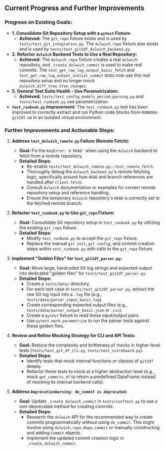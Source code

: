 ## Current Progress and Further Improvements

### Progress on Existing Goals:

*   **1. Consolidate Git Repository Setup with a `pytest` Fixture:**
    *   **Achieved:** The `git_repo` fixture exists and is used by `tests/test_git_integration.py`. The `dulwich_repo` fixture also exists and is used by `tests/test_git2df_dulwich_backend.py`.
*   **2. Refactor `dulwich` Backend Tests to Use a Real Repository:**
    *   **Achieved:** The `dulwich_repo` fixture creates a real `dulwich` repository, and `_create_dulwich_commit` is used to make real commits. The `test_get_raw_log_output_basic_fetch` and `test_get_raw_log_output_initial_commit` tests now use this real repository setup and no longer mock `dulwich.diff_tree.tree_changes`.
*   **5. General Test Suite Health - Use Parametrization:**
    *   **Achieved:** `tests/test_config_models_period_parsing.py` and `tests/test_runbook.py` use parametrization.
*   **`test_runbook.py` Improvement:** The `test_runbook.py` test has been improved to correctly extract and run Python code blocks from `RUNBOOK-git2df.md` in an isolated virtual environment.

### Further Improvements and Actionable Steps:

1.  **Address `test_dulwich_remote.py` Failure (Remote Fetch):**
    *   **Goal:** Fix the `KeyError: b'HEAD'` when using the `dulwich` backend to fetch from a remote repository.
    *   **Detailed Steps:**
        *   Re-enable `tests/test_dulwich_remote.py::test_remote_fetch`.
        *   Thoroughly debug the `dulwich_backend.py`'s remote fetching logic, specifically around how `HEAD` and branch references are handled after `client.fetch`.
        *   Consult `dulwich` documentation or examples for correct remote repository setup and reference handling.
        *   Ensure the temporary `dulwich` repository's `HEAD` is correctly set to the fetched remote branch.

2.  **Refactor `test_runbook.py` to Use `git_repo` Fixture:**
    *   **Goal:** Consolidate Git repository setup in `test_runbook.py` by utilizing the existing `git_repo` fixture.
    *   **Detailed Steps:**
        *   Modify `test_runbook.py` to accept the `git_repo` fixture.
        *   Replace the manual `git init`, `git config`, and commit creation steps within `test_runbook.py` with calls to the `git_repo` fixture.

3.  **Implement "Golden Files" for `test_git2df_parser.py`:**
    *   **Goal:** Move large, hardcoded Git log strings and expected output into dedicated "golden files" for `tests/test_git2df_parser.py`.
    *   **Detailed Steps:**
        *   Create a `tests/data/` directory.
        *   For each test case in `tests/test_git2df_parser.py`, extract the raw Git log input into a `.log` file (e.g., `tests/data/parser_input_basic.log`).
        *   Create corresponding expected output files (e.g., `tests/data/parser_output_basic.json` or `.csv`).
        *   Create a `pytest` fixture to read these input/output pairs.
        *   Use `pytest.mark.parametrize` to run the parser tests against these golden files.

4.  **Review and Refine Mocking Strategy for CLI and API Tests:**
    *   **Goal:** Reduce the complexity and brittleness of mocks in higher-level tests (`tests/test_git_df_cli.py`, `tests/test_scoreboard.py`).
    *   **Detailed Steps:**
        *   Identify tests that mock internal functions or classes of `git2df` deeply.
        *   Refactor these tests to mock at a higher abstraction level (e.g., mock `get_commits_df` to return a predefined DataFrame instead of mocking its internal backend calls).

5.  **Address `DeprecationWarning: do_commit is deprecated`:**
    *   **Goal:** Update `_create_dulwich_commit` in `tests/conftest.py` to use a non-deprecated method for creating commits.
    *   **Detailed Steps:**
        *   Research the `dulwich` API for the recommended way to create commits programmatically without using `do_commit`. This might involve using `dulwich.repo.Repo.commit` or manually constructing and adding `Commit` objects.
        *   Implement the updated commit creation logic in `_create_dulwich_commit`.